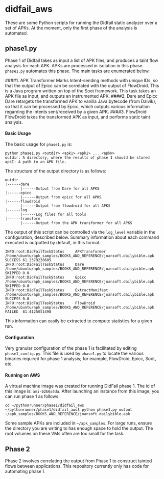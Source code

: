 # didfail_aws
These are some Python scripts for running the Didfail static analyzer over a set of APKs. At the moment, only the first phase of the analysis is automated.

## phase1.py
Phase 1 of Didfail takes as input a list of APK files, and produces a taint flow analysis for each APK.  APKs are processed in isolation in this phase.  `phase1.py` automates this phase.  The main tasks are enumerated below.

####1. APK Transformer
Marks Intent-sending methods with unique IDs, so that the output of Epicc can be correlated with the output of FlowDroid.  This is a Java program written on top of the Soot framework.  This task takes an APK file as input, and outputs an instrumented APK.
####2. Dare and Epicc
Dare retargets the transformed APK to vanilla Java bytecode (from Dalvik), so that it can be processed by Epicc, which outputs various information regarding the Intents sent/received by a given APK.
####3. FlowDroid
FlowDroid takes the transformed APK as input, and performs static taint analysis.

#### Basic Usage
The basic usage for `phase1.py` is:
```
python phase1.py <outdir> <apk1> <apk2> ... <apkN>
outdir: A directory, where the results of phase 1 should be stored
apkI: A path to an APK file.
```
The structure of the output directory is as follows:
```
outdir
|------dare
       |------Output from Dare for all APKS 
|------epicc
       |------Output from epicc for all APKS
|------flowdroid
       |------Output from flowdroid for all APKS
|------log
       |------Log files for all tools
|------transform
       |------Output from the APK transformer for all APKS
```
The output of this script can be controlled via the `log_level` variable in the configuration, described below.  Summary information about each command executed is outputted by default, in this format.
```
INFO:root:DidFailTaskStatus     APKTransformer  /home/ubuntu/apk_samples/BOOKS_AND_REFERENCE/joansoft.dailybible.apk    SUCCESS 61.2379238605
INFO:root:DidFailTaskStatus     Dare    /home/ubuntu/apk_samples/BOOKS_AND_REFERENCE/joansoft.dailybible.apk    SKIPPED 0.0
INFO:root:DidFailTaskStatus     Epicc   /home/ubuntu/apk_samples/BOOKS_AND_REFERENCE/joansoft.dailybible.apk    SKIPPED 0.0
INFO:root:DidFailTaskStatus     ExtractManifest /home/ubuntu/apk_samples/BOOKS_AND_REFERENCE/joansoft.dailybible.apk    SUCCESS 0.0
INFO:root:DidFailTaskStatus     FlowDroid       /home/ubuntu/apk_samples/BOOKS_AND_REFERENCE/joansoft.dailybible.apk    FAILED  81.4125051498
```
This information can easily be extracted to compute statistics for a given run.

#### Configuration
Very granular configuration of the phase 1 is facilitated by editing `phase1_config.py`.  This file is used by `phase1.py` to locate the various binaries required for phase 1 analysis; for example, FlowDroid, Epicc, Soot, etc.

#### Running on AWS
A virtual machine image was created for running DidFail phase 1. The id of this image is: `ami-b2b6a5da`.  After launching an instance from this image, you can run phase 1 as follows:
```
cd ~/pythonrunner/phase1/didfail_aws
~/pythonrunner/phase1/didfail_aws$ python phase1.py output ~/apk_samples/BOOKS_AND_REFERENCE/joansoft.dailybible.apk
```
Some sample APKs are included in `~/apk_samples`.  For large runs, ensure the directory you are writing to has enough space to hold the output.  The root volumes on these VMs often are too small for the task. 

## Phase 2
Phase 2 involves correlating the output from Phase 1 to construct tainted flows between applications.  This repository currently only has code for automating phase 1. 


